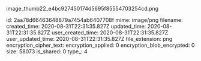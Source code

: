 image_thumb22_e4bc927450174d5695f85554703254cd.png

id: 2aa78d66463648879a7454ab6407708f
mime: image/png
filename: 
created_time: 2020-08-31T22:31:35.827Z
updated_time: 2020-08-31T22:31:35.827Z
user_created_time: 2020-08-31T22:31:35.827Z
user_updated_time: 2020-08-31T22:31:35.827Z
file_extension: png
encryption_cipher_text: 
encryption_applied: 0
encryption_blob_encrypted: 0
size: 58073
is_shared: 0
type_: 4